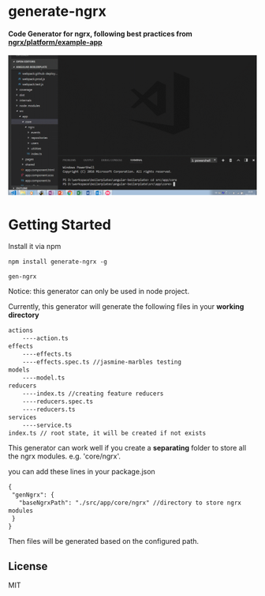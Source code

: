 # generate-ngrx

#### Code Generator for ngrx, following best practices from [ngrx/platform/example-app](https://github.com/ngrx/platform/tree/master/example-app)
![](_screenshots/generator.gif)

# Getting Started
Install it via npm
```
npm install generate-ngrx -g
```
```
gen-ngrx
```
Notice: this generator can only be used in node project.

Currently, this generator will generate the following files in your **working directory**
```
actions
    ----action.ts
effects
    ----effects.ts
    ----effects.spec.ts //jasmine-marbles testing
models
    ----model.ts
reducers
    ----index.ts //creating feature reducers
    ----reducers.spec.ts
    ----reducers.ts
services
    ----service.ts
index.ts // root state, it will be created if not exists
```

This generator can work well if you create a **separating** folder to store all the ngrx modules. e.g. 'core/ngrx'.

you can add these lines in your package.json

```
{
 "genNgrx": {
   "baseNgrxPath": "./src/app/core/ngrx" //directory to store ngrx modules
 }
}
```
Then files will be generated based on the configured path.

## License
MIT

